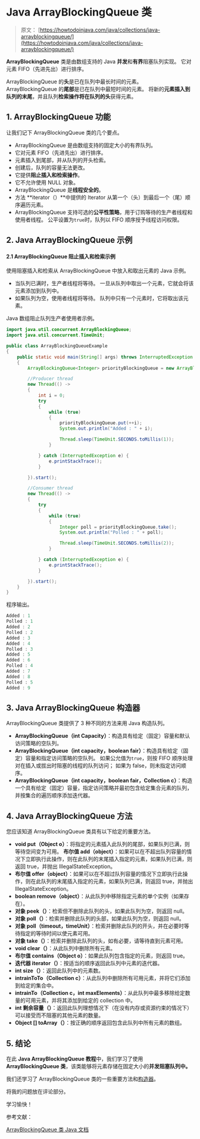 # Java ArrayBlockingQueue 类

> 原文： [https://howtodoinjava.com/java/collections/java-arrayblockingqueue/](https://howtodoinjava.com/java/collections/java-arrayblockingqueue/)

**ArrayBlockingQueue** 类是由数组支持的 Java **并发**和**有界**阻塞队列实现。 它对元素 FIFO（先进先出）进行排序。

ArrayBlockingQueue 的**头**是已在队列中最长时间的元素。 ArrayBlockingQueue 的**尾部**是已在队列中最短时间的元素。 将新的**元素插入到队列的末尾**，并且队列**检索操作将在队列的头**获得元素。

## 1\. ArrayBlockingQueue 功能

让我们记下 ArrayBlockingQueue 类的几个要点。

*   ArrayBlockingQueue 是由数组支持的固定大小的有界队列。
*   它对元素 FIFO（先进先出）进行排序。
*   元素插入到尾部，并从队列的开头检索。
*   创建后，队列的容量无法更改。
*   它提供**阻止插入和检索操作**。
*   它不允许使用 NULL 对象。
*   ArrayBlockingQueue 是**线程安全的**。
*   方法 **iterator（）**中提供的 Iterator 从第一个（头）到最后一个（尾）顺序遍历元素。
*   ArrayBlockingQueue 支持可选的**公平性策略**，用于订购等待的生产者线程和使用者线程。 公平设置为`true`时，队列以 FIFO 顺序授予线程访问权限。

## 2\. Java ArrayBlockingQueue 示例

#### 2.1 ArrayBlockingQueue 阻止插入和检索示例

使用阻塞插入和检索从 ArrayBlockingQueue 中放入和取出元素的 Java 示例。

*   当队列已满时，生产者线程将等待。 一旦从队列中取出一个元素，它就会将该元素添加到队列中。
*   如果队列为空，使用者线程将等待。 队列中只有一个元素时，它将取出该元素。

Java 数组阻止队列生产者使用者示例。

```java
import java.util.concurrent.ArrayBlockingQueue;
import java.util.concurrent.TimeUnit;

public class ArrayBlockingQueueExample 
{
    public static void main(String[] args) throws InterruptedException 
    {
        ArrayBlockingQueue<Integer> priorityBlockingQueue = new ArrayBlockingQueue<>(5);

        //Producer thread
        new Thread(() -> 
        {
            int i = 0;
            try 
            {
                while (true) 
                {
                    priorityBlockingQueue.put(++i);
                    System.out.println("Added : " + i);

                    Thread.sleep(TimeUnit.SECONDS.toMillis(1));
                }

            } catch (InterruptedException e) {
                e.printStackTrace();
            }

        }).start();

        //Consumer thread
        new Thread(() -> 
        {
            try 
            {
                while (true) 
                {
                    Integer poll = priorityBlockingQueue.take();
                    System.out.println("Polled : " + poll);

                    Thread.sleep(TimeUnit.SECONDS.toMillis(2));
                }

            } catch (InterruptedException e) {
                e.printStackTrace();
            }

        }).start();
    }
}

```

程序输出。

```java
Added : 1
Polled : 1
Added : 2
Polled : 2
Added : 3
Added : 4
Polled : 3
Added : 5
Added : 6
Polled : 4
Added : 7
Added : 8
Polled : 5
Added : 9

```

## 3\. Java ArrayBlockingQueue 构造器

ArrayBlockingQueue 类提供了 3 种不同的方法来用 Java 构造队列。

*   **ArrayBlockingQueue（int Capacity）**：构造具有给定（固定）容量和默认访问策略的空队列。
*   **ArrayBlockingQueue（int capacity，boolean fair）**：构造具有给定（固定）容量和指定访问策略的空队列。 如果公允值为`true`，则按 FIFO 顺序处理对在插入或拔出时阻塞的线程的队列访问； 如果为 false，则未指定访问顺序。
*   **ArrayBlockingQueue（int capacity，boolean fair，Collection c）**：构造一个具有给定（固定）容量，指定访问策略并最初包含给定集合元素的队列，并按集合的遍历顺序添加迭代器。

## 4\. Java ArrayBlockingQueue 方法

您应该知道 ArrayBlockingQueue 类具有以下给定的重要方法。

*   **void put（Object o）**：将指定的元素插入此队列的尾部，如果队列已满，则等待空间变为可用。 **布尔值 add（object）**：如果可以在不超出队列容量的情况下立即执行此操作，则在此队列的末尾插入指定的元素，如果队列已满，则返回 true，并抛出 IllegalStateException。
*   **布尔值 offer（object）**：如果可以在不超过队列容量的情况下立即执行此操作，则在此队列的末尾插入指定的元素，如果队列已满，则返回 true，并抛出 IllegalStateException。
*   **boolean remove（object）**：从此队列中移除指定元素的单个实例（如果存在）。
*   **对象 peek（）**：检索但不删除此队列的头，如果此队列为空，则返回 null。
*   **对象 poll（）**：检索并删除此队列的头部，如果此队列为空，则返回 null。
*   **对象 poll（timeout，timeUnit）**：检索并删除此队列的开头，并在必要时等待指定的等待时间以使元素可用。
*   **对象 take（）**：检索并删除此队列的头，如有必要，请等待直到元素可用。
*   **void clear（）**：从此队列中删除所有元素。
*   **布尔值 contains（Object o）**：如果此队列包含指定的元素，则返回 true。
*   **迭代器 iterator（）**：按适当的顺序返回此队列中元素的迭代器。
*   **int size（）**：返回此队列中的元素数。
*   **intrainToTo（Collection c）**：从此队列中删除所有可用元素，并将它们添加到给定的集合中。
*   **intrainTo（Collection c，int maxElements）**：从此队列中最多移除给定数量的可用元素，并将其添加到给定的 collection 中。
*   **int 剩余容量（）**：返回此队列理想情况下（在没有内存或资源约束的情况下）可以接受而不阻塞的其他元素的数量。
*   **Object [] toArray（）**：按正确的顺序返回包含此队列中所有元素的数组。

## 5\. 结论

在此 **Java ArrayBlockingQueue 教程**中，我们学习了使用 **ArrayBlockingQueue 类**，该类能够将元素存储在固定大小的**并发阻塞队列中。**

我们还学习了 ArrayBlockingQueue 类的一些重要方法和[构造器](https://howtodoinjava.com/oops/java-constructors/)。

将我的问题放在评论部分。

学习愉快！

参考文献：

[ArrayBlockingQueue 类 Java 文档](https://docs.oracle.com/javase/8/docs/api/java/util/ArrayBlockingQueue.html)